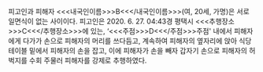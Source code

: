 피고인과 피해자 <<<내국인이름>>>B<<</내국인이름>>>(여, 20세, 가명)은 서로 일면식이 없는 사이이다.
피고인은 2020. 6. 27. 04:43경 평택시 <<<추행장소>>>C<<</추행장소>>>에 있는, ‘<<<주점>>>D<<</주점>>>주점' 내에서 피해자에게 다가가 손으로 피해자의 머리를 쓰다듬고, 계속하여 피해자의 옆자리에 앉아 식당 테이블 밑에서 피해자의 손을 잡고, 이에 피해자가 손을 빼자 갑자기 손으로 피해자의 허벅지를 수회 주물러 피해자를 강제로 추행하였다.